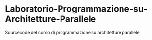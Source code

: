 # Laboratorio-Programmazione-su-Architetture-Parallele

 Sourcecode del corso di programmazione su architetture parallele
